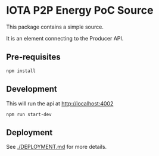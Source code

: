 # IOTA P2P Energy PoC Source

This package contains a simple source.

It is an element connecting to the Producer API.

## Pre-requisites

```shell
npm install
```

## Development

This will run the api at <http://localhost:4002>

```shell
npm run start-dev
```

## Deployment

See [./DEPLOYMENT.md](./DEPLOYMENT.md) for more details.
